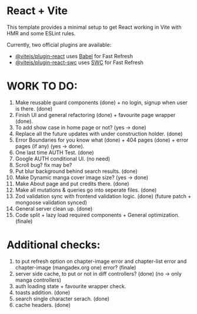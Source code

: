 # React + Vite

This template provides a minimal setup to get React working in Vite with HMR and some ESLint rules.

Currently, two official plugins are available:

- [@vitejs/plugin-react](https://github.com/vitejs/vite-plugin-react/blob/main/packages/plugin-react/README.md) uses [Babel](https://babeljs.io/) for Fast Refresh
- [@vitejs/plugin-react-swc](https://github.com/vitejs/vite-plugin-react-swc) uses [SWC](https://swc.rs/) for Fast Refresh

# WORK TO DO:

1. Make reusable guard components (done) + no login, signup when user is there. (done)
2. Finish UI and general refactoring (done) + favourite page wrapper (done).
3. To add show case in home page or not? (yes -> done)
4. Replace all the future updates with under construction holder. (done)
5. Error Boundaries for you know what (done) + 404 pages (done) + error pages (if any) (yes -> done).
6. One last time AUTH Test. (done)
7. Google AUTH conditional UI. (no need)
8. Scroll bug? fix may be?
9. Put blur background behind search results. (done)
10. Make Dynamic manga cover image size? (yes -> done)
11. Make About page and put credits there. (done)
12. Make all mutations & queries go into seperate files. (done)
13. Zod validation sync with frontend validation logic. (done) (future patch + mongoose validation synced)
14. General server clean up. (done)
15. Code split + lazy load required components + General optimization. (finale)

# Additional checks:

1. to put refresh option on chapter-image error and chapter-list error and chapter-image (mangadex.org one) error? (finale)
2. server side cache, to put or not in diff controllers? (done) (no -> only manga controllers)
3. auth loading state + favourite wrapper check.
4. toasts addition. (done)
5. search single character serach. (done)
6. cache headers. (done)
